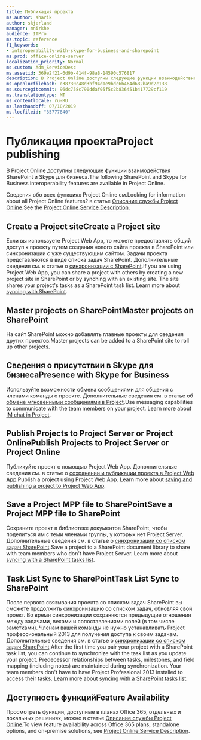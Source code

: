 ```yaml
---
title: Публикация проекта
ms.author: sharik
author: skjerland
manager: mnirkhe
audience: ITPro
ms.topic: reference
f1_keywords:
- interoperability-with-skype-for-business-and-sharepoint
ms.prod: office-online-server
localization_priority: Normal
ms.custom: Adm_ServiceDesc
ms.assetid: 369e2f21-6d9b-414f-98a8-14590c576817
description: В Project Online доступны следующие функции взаимодействия SharePoint и Skype для бизнеса.
ms.openlocfilehash: e38730c48d3bf94d1e9bdc6b464d682ba9d2c138
ms.sourcegitcommit: 96dc758c790ddaf05f5c2b836451b417729cf119
ms.translationtype: MT
ms.contentlocale: ru-RU
ms.lasthandoff: 07/18/2019
ms.locfileid: "35777840"
---
```

# <a name="project-publishing"></a><span data-ttu-id="657bd-103">Публикация проекта</span><span class="sxs-lookup"><span data-stu-id="657bd-103">Project publishing</span></span>

<span data-ttu-id="657bd-104">В Project Online доступны следующие функции взаимодействия SharePoint и Skype для бизнеса.</span><span class="sxs-lookup"><span data-stu-id="657bd-104">The following SharePoint and Skype for Business interoperability features are available in Project Online.</span></span>
  
<span data-ttu-id="657bd-105">Сведения обо всех функциях Project Online см.</span><span class="sxs-lookup"><span data-stu-id="657bd-105">Looking for information about all Project Online features?</span></span> <span data-ttu-id="657bd-106">в статье [Описание службы Project Online](project-online-service-description.md).</span><span class="sxs-lookup"><span data-stu-id="657bd-106">See the [Project Online Service Description](project-online-service-description.md).</span></span>
  
## <a name="create-a-project-site"></a><span data-ttu-id="657bd-107">Create a Project site</span><span class="sxs-lookup"><span data-stu-id="657bd-107">Create a Project site</span></span>
<span data-ttu-id="657bd-108"><a name="bkmk_CreateProjectsite"> </a></span><span class="sxs-lookup"><span data-stu-id="657bd-108"></span></span>

<span data-ttu-id="657bd-p102">Если вы используете Project Web App, то можете предоставлять общий доступ к проекту путем создания нового сайта проекта в SharePoint или синхронизации с уже существующим сайтом. Задачи проекта представляются в виде списка задач SharePoint. Дополнительные сведения см. в статье о [синхронизации с SharePoint](https://go.microsoft.com/fwlink/p/?LinkId=271352).</span><span class="sxs-lookup"><span data-stu-id="657bd-p102">If you are using Project Web App, you can share a project with others by creating a new project site in SharePoint or by synching with an existing site. The site shares your project's tasks as a SharePoint task list. Learn more about [syncing with SharePoint](https://go.microsoft.com/fwlink/p/?LinkId=271352).</span></span>
  
## <a name="master-projects-on-sharepoint"></a><span data-ttu-id="657bd-112">Master projects on SharePoint</span><span class="sxs-lookup"><span data-stu-id="657bd-112">Master projects on SharePoint</span></span>
<span data-ttu-id="657bd-113"><a name="bkmk_MasterprojectsonSharePoint"> </a></span><span class="sxs-lookup"><span data-stu-id="657bd-113"></span></span>

<span data-ttu-id="657bd-114">На сайт SharePoint можно добавлять главные проекты для сведения других проектов.</span><span class="sxs-lookup"><span data-stu-id="657bd-114">Master projects can be added to a SharePoint site to roll up other projects.</span></span> 
  
## <a name="presence-with-skype-for-business"></a><span data-ttu-id="657bd-115">Сведения о присутствии в Skype для бизнеса</span><span class="sxs-lookup"><span data-stu-id="657bd-115">Presence with Skype for Business</span></span>
<span data-ttu-id="657bd-116"><a name="bkmk_PresencewithLync"> </a></span><span class="sxs-lookup"><span data-stu-id="657bd-116"></span></span>

<span data-ttu-id="657bd-p103">Используйте возможности обмена сообщениями для общения с членами команды о проекте. Дополнительные сведения см. в статье об [обмене мгновенными сообщениями в Project](https://go.microsoft.com/fwlink/p/?LinkId=271351).</span><span class="sxs-lookup"><span data-stu-id="657bd-p103">Use messaging capabilities to communicate with the team members on your project. Learn more about [IM chat in Project](https://go.microsoft.com/fwlink/p/?LinkId=271351).</span></span>
  
## <a name="publish-projects-to-project-server-or-project-online"></a><span data-ttu-id="657bd-119">Publish Projects to Project Server or Project Online</span><span class="sxs-lookup"><span data-stu-id="657bd-119">Publish Projects to Project Server or Project Online</span></span>
<span data-ttu-id="657bd-120"><a name="bkmk_PublishProjectstoServerOnline"> </a></span><span class="sxs-lookup"><span data-stu-id="657bd-120"></span></span>

<span data-ttu-id="657bd-p104">Публикуйте проект с помощью Project Web App. Дополнительные сведения см. в статье о [сохранении и публикации проекта в Project Web App](https://go.microsoft.com/fwlink/p/?LinkId=271354).</span><span class="sxs-lookup"><span data-stu-id="657bd-p104">Publish a project using Project Web App. Learn more about [saving and publishing a project to Project Web App](https://go.microsoft.com/fwlink/p/?LinkId=271354).</span></span>
  
## <a name="save-a-project-mpp-file-to-sharepoint"></a><span data-ttu-id="657bd-123">Save a Project MPP file to SharePoint</span><span class="sxs-lookup"><span data-stu-id="657bd-123">Save a Project MPP file to SharePoint</span></span>
<span data-ttu-id="657bd-124"><a name="bkmk_SavefiletoSharePoint"> </a></span><span class="sxs-lookup"><span data-stu-id="657bd-124"></span></span>

<span data-ttu-id="657bd-p105">Сохраните проект в библиотеке документов SharePoint, чтобы поделиться им с теми членами группы, у которых нет Project Server. Дополнительные сведения см. в статье о [синхронизации со списком задач SharePoint](https://go.microsoft.com/fwlink/p/?LinkId=271353).</span><span class="sxs-lookup"><span data-stu-id="657bd-p105">Save a project to a SharePoint document library to share with team members who don't have Project Server. Learn more about [syncing with a SharePoint tasks list](https://go.microsoft.com/fwlink/p/?LinkId=271353).</span></span>
  
## <a name="task-list-sync-to-sharepoint"></a><span data-ttu-id="657bd-127">Task List Sync to SharePoint</span><span class="sxs-lookup"><span data-stu-id="657bd-127">Task List Sync to SharePoint</span></span>
<span data-ttu-id="657bd-128"><a name="bkmk_TaskListSynctoSharePoint"> </a></span><span class="sxs-lookup"><span data-stu-id="657bd-128"></span></span>

<span data-ttu-id="657bd-p106">После первого связывания проекта со списком задач SharePoint вы сможете продолжить синхронизацию со списком задач, обновляя свой проект. Во время синхронизации сохраняются предыдущие отношения между задачами, вехами и сопоставлениями полей (в том числе заметками). Членам вашей команды не нужно устанавливать Project профессиональный 2013 для получения доступа к своим задачам. Дополнительные сведения см. в статье о [синхронизации со списком задач SharePoint](https://go.microsoft.com/fwlink/p/?LinkId=271353).</span><span class="sxs-lookup"><span data-stu-id="657bd-p106">After the first time you pair your project with a SharePoint task list, you can continue to synchronize with the task list as you update your project. Predecessor relationships between tasks, milestones, and field mapping (including notes) are maintained during synchronization. Your team members don't have to have Project Professional 2013 installed to access their tasks. Learn more about [syncing with a SharePoint tasks list](https://go.microsoft.com/fwlink/p/?LinkId=271353).</span></span>
  
## <a name="feature-availability"></a><span data-ttu-id="657bd-133">Доступность функций</span><span class="sxs-lookup"><span data-stu-id="657bd-133">Feature Availability</span></span>
<span data-ttu-id="657bd-134"><a name="bkmk_TaskListSynctoSharePoint"> </a></span><span class="sxs-lookup"><span data-stu-id="657bd-134"></span></span>

<span data-ttu-id="657bd-135">Просмотреть функции, доступные в планах Office 365, отдельных и локальных решениях, можно в статье [Описание службы Project Online](project-online-service-description.md).</span><span class="sxs-lookup"><span data-stu-id="657bd-135">To view feature availability across Office 365 plans, standalone options, and on-premise solutions, see [Project Online Service Description](project-online-service-description.md).</span></span>
  

